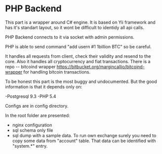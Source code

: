PHP Backend
==============

This part is a wrapper around C# engine. 
It is based on Yii framework and has it's standart layout, so it wont be difficult to identidy all api calls.

PHP Backend connects to it via socket with admin permissions.

PHP is able to send command "add usern #1 1billion BTC" so be careful.

It handles all requests from client, check their validity and resend to the core. 
Also it handles all cryptocurrency and fiat transactions. 
There is a repo -- bitcoind wrapper https://bitbucket.org/margincallio/bitcoind-wrapper for handling bitcoin transactions.

To be honest this part is the most buggy and undocumented. 
But the good information is that it depends only on:

-Postgresql 9.3
-PHP 5.4

Configs are in config directory. 

In the root folder are presented:

- nginx configuration
- sql schema only file
- sql dump with a sample data. To run own exchange surely you need to copy some data from "account" table.
That data can be identified with "system.*" entry.


